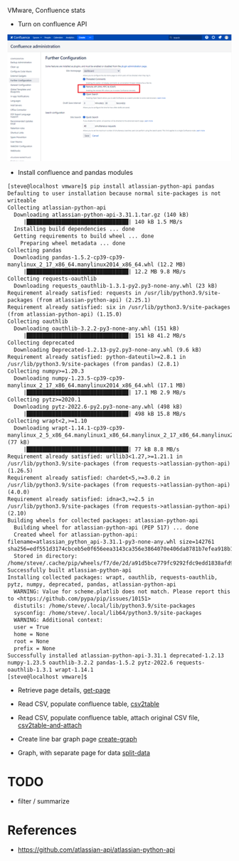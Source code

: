 VMware, Confluence stats

* Turn on confluence API

![api](./enable-api.png?raw=true "api")

* Install confluence and pandas modules
```
[steve@localhost vmware]$ pip install atlassian-python-api pandas
Defaulting to user installation because normal site-packages is not writeable
Collecting atlassian-python-api
  Downloading atlassian-python-api-3.31.1.tar.gz (140 kB)
     |████████████████████████████████| 140 kB 1.5 MB/s
  Installing build dependencies ... done
  Getting requirements to build wheel ... done
    Preparing wheel metadata ... done
Collecting pandas
  Downloading pandas-1.5.2-cp39-cp39-manylinux_2_17_x86_64.manylinux2014_x86_64.whl (12.2 MB)
     |████████████████████████████████| 12.2 MB 9.8 MB/s
Collecting requests-oauthlib
  Downloading requests_oauthlib-1.3.1-py2.py3-none-any.whl (23 kB)
Requirement already satisfied: requests in /usr/lib/python3.9/site-packages (from atlassian-python-api) (2.25.1)
Requirement already satisfied: six in /usr/lib/python3.9/site-packages (from atlassian-python-api) (1.15.0)
Collecting oauthlib
  Downloading oauthlib-3.2.2-py3-none-any.whl (151 kB)
     |████████████████████████████████| 151 kB 41.2 MB/s
Collecting deprecated
  Downloading Deprecated-1.2.13-py2.py3-none-any.whl (9.6 kB)
Requirement already satisfied: python-dateutil>=2.8.1 in /usr/lib/python3.9/site-packages (from pandas) (2.8.1)
Collecting numpy>=1.20.3
  Downloading numpy-1.23.5-cp39-cp39-manylinux_2_17_x86_64.manylinux2014_x86_64.whl (17.1 MB)
     |████████████████████████████████| 17.1 MB 2.9 MB/s
Collecting pytz>=2020.1
  Downloading pytz-2022.6-py2.py3-none-any.whl (498 kB)
     |████████████████████████████████| 498 kB 15.8 MB/s
Collecting wrapt<2,>=1.10
  Downloading wrapt-1.14.1-cp39-cp39-manylinux_2_5_x86_64.manylinux1_x86_64.manylinux_2_17_x86_64.manylinux2014_x86_64.whl (77 kB)
     |████████████████████████████████| 77 kB 8.8 MB/s
Requirement already satisfied: urllib3<1.27,>=1.21.1 in /usr/lib/python3.9/site-packages (from requests->atlassian-python-api) (1.26.5)
Requirement already satisfied: chardet<5,>=3.0.2 in /usr/lib/python3.9/site-packages (from requests->atlassian-python-api) (4.0.0)
Requirement already satisfied: idna<3,>=2.5 in /usr/lib/python3.9/site-packages (from requests->atlassian-python-api) (2.10)
Building wheels for collected packages: atlassian-python-api
  Building wheel for atlassian-python-api (PEP 517) ... done
  Created wheel for atlassian-python-api: filename=atlassian_python_api-3.31.1-py3-none-any.whl size=142761 sha256=edf551d3174cbceb5e0f656eea3143ca356e3864070e406da8781b7efea918b1
  Stored in directory: /home/steve/.cache/pip/wheels/f7/de/2d/a91d5bce779fc9292fdc9edd1838afd948c611dff3dadafa48
Successfully built atlassian-python-api
Installing collected packages: wrapt, oauthlib, requests-oauthlib, pytz, numpy, deprecated, pandas, atlassian-python-api
  WARNING: Value for scheme.platlib does not match. Please report this to <https://github.com/pypa/pip/issues/10151>
  distutils: /home/steve/.local/lib/python3.9/site-packages
  sysconfig: /home/steve/.local/lib64/python3.9/site-packages
  WARNING: Additional context:
  user = True
  home = None
  root = None
  prefix = None
Successfully installed atlassian-python-api-3.31.1 deprecated-1.2.13 numpy-1.23.5 oauthlib-3.2.2 pandas-1.5.2 pytz-2022.6 requests-oauthlib-1.3.1 wrapt-1.14.1
[steve@localhost vmware]$
```

* Retrieve page details, [get-page](get-page/README.md)

* Read CSV, populate confluence table, [csv2table](csv2table/README.md) 

* Read CSV, populate confluence table, attach original CSV file, [csv2table-and-attach](csv2table-and-attach/README.md)

* Create line bar graph page [create-graph](create-graph/README.md)

* Graph, with separate page for data [split-data](split-data/)

# TODO

* filter / summarize

# References

* https://github.com/atlassian-api/atlassian-python-api
